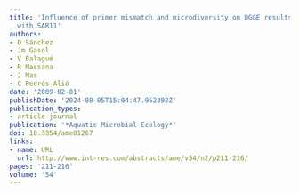 ```yaml
---
title: 'Influence of primer mismatch and microdiversity on DGGE results: a case study
  with SAR11'
authors:
- O Sánchez
- Jm Gasol
- V Balagué
- R Massana
- J Mas
- C Pedrós-Alió
date: '2009-02-01'
publishDate: '2024-08-05T15:04:47.952392Z'
publication_types:
- article-journal
publication: '*Aquatic Microbial Ecology*'
doi: 10.3354/ame01267
links:
- name: URL
  url: http://www.int-res.com/abstracts/ame/v54/n2/p211-216/
pages: '211-216'
volume: '54'
---
```


